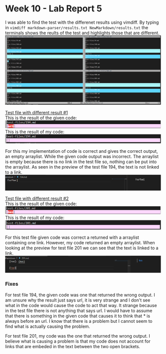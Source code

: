 # Week 10 - Lab Report 5

I was able to find the test with the differenet results using vimdiff. By typing in `vimdiff markdown-parser/results.txt NewMarkdown/results.txt` the terminals shows the reults of the test and highlights those that are different.  
![Picture](PicLab5/vimdiff.png)  

[Test file with different result #1](https://github.com/nidhidhamnani/markdown-parser/blob/main/test-files/194.md)    
This is the result of the given code:
![Picture](PicLab5/givencode194.png)  
This is the result of my code:
![Picture](PicLab5/mycode194.png)  

For this my implementation of code is correct and gives the correct output, an empty arraylist. While the given code output was incorrect. The arraylist is empty because there is no link in the test file so, nothing can be put into the arraylist. As seen in the preview of the test file 194, the text is not linked to a link.  
![Picture](PicLab5/pre194.png)  

[Test file with different result #2](https://github.com/nidhidhamnani/markdown-parser/blob/main/test-files/201.md)    
This is the result of the given code:
![Picture](PicLab5/givencode201.png)  
This is the result of my code:
![Picture](PicLab5/mycode201.png)  

For this test file given code was correct a returned with a arraylist containing one link. However, my code returned an empty arraylist. When looking at the preview for test file 201 we can see that the text is linked to a link.  
![Picture](PicLab5/pre201.png)

### Fixes
For test file 194, the given code was one that returned the wrong output. I am unsure why the result just says url, it is very strange and I don't see what in the code would cause the code to act that way. It strange because in the test file there is not anything that says url. I would have to assume that there is something in the given code that causes it to think that * is always before an url. I know that there is a problem but I cannot seem to find what is actually causing the problem. 

For test file 201, my code was the one that returned the wrong output. I believe what is causing a problem is that my code does not account for links that are embeded in the text between the two open brackets. 
